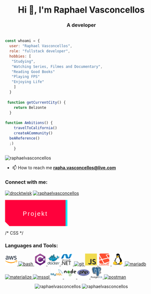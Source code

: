<h1 align="center">Hi 👋, I'm Raphael Vasconcellos</h1>
<h3 align="center">A developer</h3>

```javascript
 
const whoami = {
  user: "Raphael Vasconcellos",
  role: "fullstack developer",
  hobbies: [
   "Studying",
   "Watching Series, Filmes and Documentary",
   "Reading Good Books"
   "Playing FPS"
   "Enjoying Life"
    ]
  }
	
 function getCurrentCity() {
	return Belzonte
  }
	
function Ambitions() {
	travelToCalifornia()
	createACommunity()
  beAReference() 
  ;)
	} 
 ```

<p align="left"> <img src="https://komarev.com/ghpvc/?username=raphaelvasconcellos&label=Profile%20views&color=0e75b6&style=flat" alt="raphaelvasconcellos" /> </p>

- 📫 How to reach me **rapha.vasconcellos@live.com**

<h3 align="left">Connect with me:</h3>
<p align="left">
<a href="https://twitter.com/drocktwisk" target="blank"><img align="center" src="https://raw.githubusercontent.com/rahuldkjain/github-profile-readme-generator/master/src/images/icons/Social/twitter.svg" alt="drocktwisk" height="30" width="40" /></a>
<a href="https://linkedin.com/in/raphaelvasconcellos" target="blank"><img align="center" src="https://raw.githubusercontent.com/rahuldkjain/github-profile-readme-generator/master/src/images/icons/Social/linked-in-alt.svg" alt="raphaelvasconcellos" height="30" width="40" /></a>
</p>
<!-- HTML !-->
<button class="button-49" role="button">Projekt</button>

/* CSS */
<style>
	.button-49,
	.button-49:after {
	  width: 150px;
	  height: 76px;
	  line-height: 78px;
	  font-size: 20px;
	  font-family: 'Bebas Neue', sans-serif;
	  background: linear-gradient(45deg, transparent 5%, #FF013C 5%);
	  border: 0;
	  color: #fff;
	  letter-spacing: 3px;
	  box-shadow: 6px 0px 0px #00E6F6;
	  outline: transparent;
	  position: relative;
	  user-select: none;
	  -webkit-user-select: none;
	  touch-action: manipulation;
	}
	
	.button-49:after {
	  --slice-0: inset(50% 50% 50% 50%);
	  --slice-1: inset(80% -6px 0 0);
	  --slice-2: inset(50% -6px 30% 0);
	  --slice-3: inset(10% -6px 85% 0);
	  --slice-4: inset(40% -6px 43% 0);
	  --slice-5: inset(80% -6px 5% 0);
	  
	  content: 'ALTERNATE TEXT';
	  display: block;
	  position: absolute;
	  top: 0;
	  left: 0;
	  right: 0;
	  bottom: 0;
	  background: linear-gradient(45deg, transparent 3%, #00E6F6 3%, #00E6F6 5%, #FF013C 5%);
	  text-shadow: -3px -3px 0px #F8F005, 3px 3px 0px #00E6F6;
	  clip-path: var(--slice-0);
	}
	
	.button-49:hover:after {
	  animation: 1s glitch;
	  animation-timing-function: steps(2, end);
	}
	
	@keyframes glitch {
	  0% {
	    clip-path: var(--slice-1);
	    transform: translate(-20px, -10px);
	  }
	  10% {
	    clip-path: var(--slice-3);
	    transform: translate(10px, 10px);
	  }
	  20% {
	    clip-path: var(--slice-1);
	    transform: translate(-10px, 10px);
	  }
	  30% {
	    clip-path: var(--slice-3);
	    transform: translate(0px, 5px);
	  }
	  40% {
	    clip-path: var(--slice-2);
	    transform: translate(-5px, 0px);
	  }
	  50% {
	    clip-path: var(--slice-3);
	    transform: translate(5px, 0px);
	  }
	  60% {
	    clip-path: var(--slice-4);
	    transform: translate(5px, 10px);
	  }
	  70% {
	    clip-path: var(--slice-2);
	    transform: translate(-10px, 10px);
	  }
	  80% {
	    clip-path: var(--slice-5);
	    transform: translate(20px, -10px);
	  }
	  90% {
	    clip-path: var(--slice-1);
	    transform: translate(-10px, 0px);
	  }
	  100% {
	    clip-path: var(--slice-1);
	    transform: translate(0);
	  }
	}
	
	@media (min-width: 768px) {
	  .button-49,
	  .button-49:after {
	    width: 200px;
	    height: 86px;
	    line-height: 88px;
	  }
	}
</style>


<h3 align="left">Languages and Tools:</h3>
<p align="left"> <a href="https://aws.amazon.com" target="_blank" rel="noreferrer"> <img src="https://raw.githubusercontent.com/devicons/devicon/master/icons/amazonwebservices/amazonwebservices-original-wordmark.svg" alt="aws" width="40" height="40"/> </a> <a href="https://www.gnu.org/software/bash/" target="_blank" rel="noreferrer"> <img src="https://www.vectorlogo.zone/logos/gnu_bash/gnu_bash-icon.svg" alt="bash" width="40" height="40"/> </a> <a href="https://www.w3schools.com/cs/" target="_blank" rel="noreferrer"> <img src="https://raw.githubusercontent.com/devicons/devicon/master/icons/csharp/csharp-original.svg" alt="csharp" width="40" height="40"/> </a> <a href="https://www.docker.com/" target="_blank" rel="noreferrer"> <img src="https://raw.githubusercontent.com/devicons/devicon/master/icons/docker/docker-original-wordmark.svg" alt="docker" width="40" height="40"/> </a> <a href="https://dotnet.microsoft.com/" target="_blank" rel="noreferrer"> <img src="https://raw.githubusercontent.com/devicons/devicon/master/icons/dot-net/dot-net-original-wordmark.svg" alt="dotnet" width="40" height="40"/> </a> <a href="https://git-scm.com/" target="_blank" rel="noreferrer"> <img src="https://www.vectorlogo.zone/logos/git-scm/git-scm-icon.svg" alt="git" width="40" height="40"/> </a> <a href="https://developer.mozilla.org/en-US/docs/Web/JavaScript" target="_blank" rel="noreferrer"> <img src="https://raw.githubusercontent.com/devicons/devicon/master/icons/javascript/javascript-original.svg" alt="javascript" width="40" height="40"/> </a> <a href="https://laravel.com/" target="_blank" rel="noreferrer"> <img src="https://raw.githubusercontent.com/devicons/devicon/master/icons/laravel/laravel-plain-wordmark.svg" alt="laravel" width="40" height="40"/> </a> <a href="https://www.linux.org/" target="_blank" rel="noreferrer"> <img src="https://raw.githubusercontent.com/devicons/devicon/master/icons/linux/linux-original.svg" alt="linux" width="40" height="40"/> </a> <a href="https://mariadb.org/" target="_blank" rel="noreferrer"> <img src="https://www.vectorlogo.zone/logos/mariadb/mariadb-icon.svg" alt="mariadb" width="40" height="40"/> </a> <a href="https://materializecss.com/" target="_blank" rel="noreferrer"> <img src="https://raw.githubusercontent.com/prplx/svg-logos/5585531d45d294869c4eaab4d7cf2e9c167710a9/svg/materialize.svg" alt="materialize" width="40" height="40"/> </a> <a href="https://www.microsoft.com/en-us/sql-server" target="_blank" rel="noreferrer"> <img src="https://www.svgrepo.com/show/303229/microsoft-sql-server-logo.svg" alt="mssql" width="40" height="40"/> </a> <a href="https://www.mysql.com/" target="_blank" rel="noreferrer"> <img src="https://raw.githubusercontent.com/devicons/devicon/master/icons/mysql/mysql-original-wordmark.svg" alt="mysql" width="40" height="40"/> </a> <a href="https://nodejs.org" target="_blank" rel="noreferrer"> <img src="https://raw.githubusercontent.com/devicons/devicon/master/icons/nodejs/nodejs-original-wordmark.svg" alt="nodejs" width="40" height="40"/> </a> <a href="https://www.php.net" target="_blank" rel="noreferrer"> <img src="https://raw.githubusercontent.com/devicons/devicon/master/icons/php/php-original.svg" alt="php" width="40" height="40"/> </a> <a href="https://www.postgresql.org" target="_blank" rel="noreferrer"> <img src="https://raw.githubusercontent.com/devicons/devicon/master/icons/postgresql/postgresql-original-wordmark.svg" alt="postgresql" width="40" height="40"/> </a> <a href="https://postman.com" target="_blank" rel="noreferrer"> <img src="https://www.vectorlogo.zone/logos/getpostman/getpostman-icon.svg" alt="postman" width="40" height="40"/> </a> </p>

<div align="center">
<img height="180em" src="https://github-readme-stats.vercel.app/api/top-langs?username=raphaelvasconcellos&show_icons=true&theme=dracula&locale=en&layout=compact" alt="raphaelvasconcellos" />

<img height="180em" src="https://github-readme-stats.vercel.app/api?username=raphaelvasconcellos&theme=dracula&show_icons=true&locale=en" alt="raphaelvasconcellos" />
</div>



